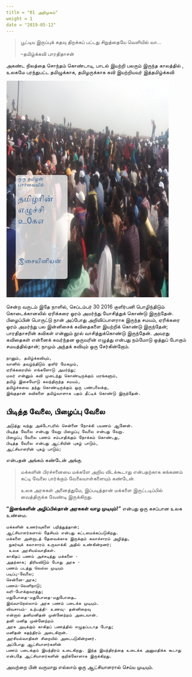 ```yaml
---
title = "01 அறிமுகம்"
weight = 1
date = "2019-05-12"
---
```

> பூட்டிய இருப்புக் கதவு திறக்கப் பட்டது சிறுத்தையே வெளியில் வா… 
>
> –தமிழ்க்கவி பாரதிதாசன்

அகண்ட நிலத்தை சொந்தம் கொண்டாடி, பாடல் இயற்றி பலரும் இருந்த காலத்தில் , உலகமே பரந்துபட்ட தமிழுக்காக, தமிழருக்காக கவி இயற்றியவர் இத்தமிழ்க்கவி

![](img\screenshot_2017_10_21_tb_jallikattu_quotesv1_pdf_1_.png)


சென்ற வருடம் இதே நாளில், செப்டம்பர் 30 2016 குளிர்பனி பொழிந்திடும் கொடைக்கானலில் ஏரிக்கரை ஓரம் அமர்ந்து யோசித்துக் கொண்டு இருந்தேன். பிழைப்பின் பொருட்டு நான் அப்போது அறிவிப்பாளராக இருந்த சமயம், ஏரிக்கரை ஓரம் அமர்ந்து பல இன்னிசைக் கவிதைகளை இயற்றிக் கொண்டு இருந்தேன்; பாரதிதாசரின் கவிகள் என்னும் நூல் வாசித்துக்கொண்டு இருந்தேன். அவரது கவிதைகள் என்னைக் கவர்ந்தன ஒருவரின் எழுத்து என்பது நம்மோடு ஒத்துப் போகும் சமயத்தில்தான்; நாமும் அந்தக் கவியும் ஒரு சேர்கின்றோம்.

```
நானும், தமிழ்க்கவியும்,
வானில் தவழ்ந்திடும் குளிர் மேகமும்,
ஏரிக்கரையில் எங்களோடு அமர்ந்து;
மலர் என்னும் கவி முடைந்து கொண்டிருக்கும் மரங்களும், 
தமிழ் இசையோடு கலந்திருந்த சமயம், 
தமிழ்ச்சுவை தந்து கொண்டிருக்கும் ஒரு பண்பலைக்கு,
இங்குதான் கவிகளை தமிழ்வாளாக பதம் தீட்டிக் கொண்டு இருந்தேன்.
```

## பிடித்த வேலை, பிழைப்பு வேலை



```
அடுத்து வந்து அக்டோபரில் சென்னை நோக்கி பயணம் ஆனேன். 
பிடித்த வேலை என்பது வேறு பிழைப்பு வேலை என்பது வேறு. 
பிழைப்பு வேலை பணம் சம்பாதிக்கும் நோக்கம் கொண்டது, 
பிடித்த வேலை என்பது ஆட்சியின் புகழ் பாடும், 
ஆட்சியாளரின் புகழ் பாடும்;
```

 

என்பதன் அங்கம் கண்டேன் அங்கு.

> மக்களின் பிரச்சனையை மக்களே அறிய விடக்கூடாது என்பதற்காக கங்கணம் கட்டி வேலை பார்க்கும் வேலையாள்களையும் கண்டேன். 
>
> உலக அரசுகள் அனைத்துமே, இப்படித்தான் மக்களை இருட்டடிப்பில் வைத்திருக்க வேண்டி இருக்கிறது.

**“இனங்களின் அழிப்பில்தான் அரசுகள் வாழ முடியும்!”** என்பது ஒரு கசப்பான உலக உண்மை.

```
மக்களின் உணர்வுகளை பறித்துத்தான்; 
ஆட்சியாளர்களால் தேசியம் என்பது கட்டமைக்கப்படுகிறது. 
மக்களை அன்றாடத் தேவைக்காக இருக்கும் கலாச்சாரம் அழித்து,
 நுகர்வுக் கலாசாரம் உருவாக்கி அதில் உண்கின்றனர்;
 உலக அரசியல்வாதிகள்.
காகிதப் பணம் அச்சடித்து மக்களை - 
அதற்காக; திரியவிடும் போது அரசு -
பணம் படத்து வெல்ல முடியும்
படிப்பு-வேலை; 
சென்னை-அரசு;
பணம்-வெளிநாடு; 
வரி-போக்குவரத்து;
மதுபோதை-மதுபோதை-மதுபோதை… 
இவ்வாறெல்லாம் அரசு பணம் படைக்க முடியும்.
விவசாயம்- உற்பத்தி- உணவு- தன்னிறைவு
என்றால் தனிமனிதன் முன்னேற்றம் அடைவான். 
தனி மனித முன்னேற்றம் 
அரசு அடிக்கும் காகிதப் பணத்தில் எழுதப்படாத போது; 
மனிதன் சுதந்திரம் அடைகிறான். 
அரசியல்வாதிகள் சிறையில் அடைபடுகின்றனர். 
அப்போது ஆட்சியாளர்களின் 
பணம் படைக்கும் இயந்திரம் உடைகிறது. இந்த இயந்திரத்தை உடைக்க அனுமதிக்க கூடாது என்பதே ஆட்சியாளர்களின் குறிக்கோளாக இருக்கிறது. 
```

அவற்றை பின் வருமாறு எல்லாம் ஒரு ஆட்சியாளரால் செய்ய முடியும்.
